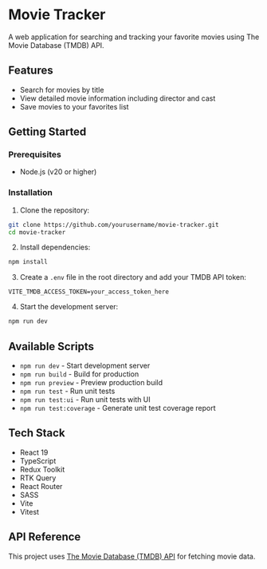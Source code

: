 # Movie Tracker

A web application for searching and tracking your favorite movies using The Movie Database (TMDB) API.

## Features

- Search for movies by title
- View detailed movie information including director and cast
- Save movies to your favorites list

## Getting Started

### Prerequisites

- Node.js (v20 or higher)

### Installation

1. Clone the repository:

```bash
git clone https://github.com/yourusername/movie-tracker.git
cd movie-tracker
```

2. Install dependencies:

```bash
npm install
```

3. Create a `.env` file in the root directory and add your TMDB API token:

```
VITE_TMDB_ACCESS_TOKEN=your_access_token_here
```

4. Start the development server:

```bash
npm run dev
```

## Available Scripts

- `npm run dev` - Start development server
- `npm run build` - Build for production
- `npm run preview` - Preview production build
- `npm run test` - Run unit tests
- `npm run test:ui` - Run unit tests with UI
- `npm run test:coverage` - Generate unit test coverage report

## Tech Stack

- React 19
- TypeScript
- Redux Toolkit
- RTK Query
- React Router
- SASS
- Vite
- Vitest

## API Reference

This project uses [The Movie Database (TMDB) API](https://developer.themoviedb.org/docs) for fetching movie data.
